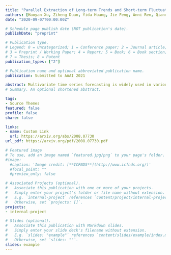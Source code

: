 ```yaml
---
title: "Parallel Extraction of Long-term Trends and Short-term Fluctuation Framework for Multivariate Time Series Forecasting"
authors: [Haoyan Xu, Ziheng Duan, Yida Huang, Jie Feng, Anni Ren, Qianru Zhang, Pengyu Song, Xiaoqian Wang]
date: "2020-09-07T00:00:00Z"

# Schedule page publish date (NOT publication's date).
publishDate: "preprint"

# Publication type.
# Legend: 0 = Uncategorized; 1 = Conference paper; 2 = Journal article;
# 3 = Preprint / Working Paper; 4 = Report; 5 = Book; 6 = Book section;
# 7 = Thesis; 8 = Patent
publication_types: ["2"]

# Publication name and optional abbreviated publication name.
publication: Submitted to AAAI 2021

abstract: Multivariate time series forecasting is widely used in various fields. Reasonable prediction results can assist people in planning and decision-making, generate benefits and avoid risks. Normally, there are two characteristics of time series, that is, long-term trend and short-term fluctuation. For example, stock prices will have a long-term upward trend with the market, but there may be a small decline in the short term. These two characteristics are often relatively independent of each other. However, the existing prediction methods often do not distinguish between them, which reduces the accuracy of the prediction model. In this paper, a MTS forecasting framework that can capture the long-term trends and short-term fluctuations of time series in parallel is proposed. This method uses the original time series and its first difference to characterize long-term trends and short-term fluctuations. Three prediction sub-networks are constructed to predict long-term trends, short-term fluctuations and the final value to be predicted. In the overall optimization goal, the idea of multi-task learning is used for reference, which is to make the prediction results of long-term trends and short-term fluctuations as close to the real values as possible while requiring to approximate the values to be predicted. In this way, the proposed method uses more supervision information and can more accurately capture the changing trend of the time series, thereby improving the forecasting performance.
# Summary. An optional shortened abstract.

tags:
- Source Themes
featured: false
profile: false
share: false

links:
- name: Custom Link
  url: https://arxiv.org/abs/2008.07730
url_pdf: https://arxiv.org/pdf/2008.07730.pdf

# Featured image
# To use, add an image named `featured.jpg/png` to your page's folder. 
#image:
  #caption: 'Image credit: [**ICFNDS**](http://www.icfnds.org/)'
  #focal_point: ""
  #preview_only: false

# Associated Projects (optional).
#   Associate this publication with one or more of your projects.
#   Simply enter your project's folder or file name without extension.
#   E.g. `internal-project` references `content/project/internal-project/index.md`.
#   Otherwise, set `projects: []`.
projects:
- internal-project

# Slides (optional).
#   Associate this publication with Markdown slides.
#   Simply enter your slide deck's filename without extension.
#   E.g. `slides: "example"` references `content/slides/example/index.md`.
#   Otherwise, set `slides: ""`.
slides: example
---
```




